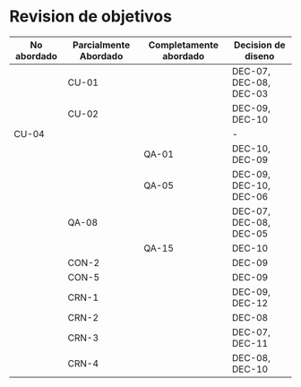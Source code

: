 # Revision de objetivos

| No abordado | Parcialmente Abordado | Completamente abordado | Decision de diseno     |
| ----------- | --------------------- | ---------------------- | ---------------------- |
|             | CU-01                 |                        | DEC-07, DEC-08, DEC-03 |
|             | CU-02                 |                        | DEC-09, DEC-10         |
| CU-04       |                       |                        | -                      |
|             |                       | QA-01                  | DEC-10, DEC-09         |
|             |                       | QA-05                  | DEC-09, DEC-10, DEC-06 |
|             | QA-08                 |                        | DEC-07, DEC-08, DEC-05 |
|             |                       | QA-15                  | DEC-10                 |
|             | CON-2                 |                        | DEC-09                 |
|             | CON-5                 |                        | DEC-09                 |
|             | CRN-1                 |                        | DEC-09, DEC-12         |
|             | CRN-2                 |                        | DEC-08                 |
|             | CRN-3                 |                        | DEC-07, DEC-11         |
|             | CRN-4                 |                        | DEC-08, DEC-10         |
